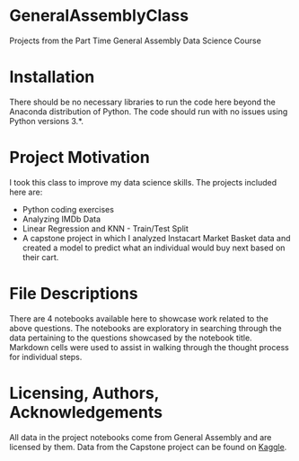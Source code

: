 # GeneralAssemblyClass
Projects from the Part Time General Assembly Data Science Course

# Installation
There should be no necessary libraries to run the code here beyond the Anaconda distribution of Python. The code should run with no issues using Python versions 3.*.

# Project Motivation
I took this class to improve my data science skills. The projects included here are:

* Python coding exercises
* Analyzing IMDb Data
* Linear Regression and KNN - Train/Test Split
* A capstone project in which I analyzed Instacart Market Basket data and created a model to predict what an individual would buy next based on their cart. 

# File Descriptions
There are 4 notebooks available here to showcase work related to the above questions. The notebooks are exploratory in searching through the data pertaining to the questions showcased by the notebook title. Markdown cells were used to assist in walking through the thought process for individual steps.

# Licensing, Authors, Acknowledgements
All data in the project notebooks come from General Assembly and are licensed by them. Data from the Capstone project can be found on [Kaggle](https://www.kaggle.com/c/instacart-market-basket-analysis). 
